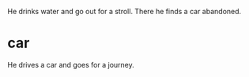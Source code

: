 He drinks water and go out for a stroll. There he finds a car abandoned.


# car
He drives a car and goes for a journey.
